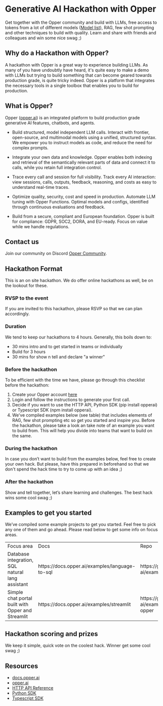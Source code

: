 # Generative AI Hackathon with Opper

Get together with the Opper community and build with LLMs, free access to tokens from a lot of different models ([Model list](https://docs.opper.ai/functions/models)), RAG, few shot prompting and other techniques to build with quality. Learn and share with friends and colleagues and win some nice swag ;)

## Why do a Hackathon with Opper?
A hackathon with Opper is a great way to experience building LLMs. As many of you have undoubtly have heard, it's quite easy to make a demo with LLMs but trying to build something that can become geared towards production grade, is quite tricky indeed. Opper is a platform that integrates the necessary tools in a single toolbox that enables you to build for production.

## What is Opper?
Opper ([opper.ai](https://opper.ai)) is an integrated platform to build production grade generative AI features, chatbots, and agents. 

- Build structured, model independent LLM calls. Interact with frontier, open-source, and multimodal models using a unified, structured syntax. We empower you to instruct models as code, and reduce the need for complex prompts. 

- Integrate your own data and knowledge. Opper enables both indexing and retrieval of the semantically relevant parts of data and connect it to calls, while you retain full integration control.

- Trace every call and session for full visibility. Track every AI interaction: view sessions, calls, outputs, feedback, reasoning, and costs as easy to understand real-time traces.

- Optimize quality, security, cost and speed in production. Automate LLM tuning with Opper Functions. Optimal models and configs, identified through continuous evaluations and feedback.

- Build from a secure, compliant and European foundation. Opper is built for compliance: GDPR, SOC2, DORA, and EU-ready. Focus on value while we handle regulations.

## Contact us
Join our community on Discord [Opper Community](https://discord.gg/N3RjGG7PBb).

## Hackathon Format
This is an on site hackathon. We do offer online hackathons as well, be on the lookout for these.

### RVSP to the event
If you are invited to this hackathon, please RSVP so that we can plan accordingly.

### Duration
We tend to keep our hackathons to 4 hours. Generally, this boils down to:
- 30 mins intro and to get started in teams or individually
- Build for 3 hours
- 30 mins for show n tell and declare "a winner"

### Before the hackathon
To be efficient with the time we have, please go through this checklist before the hackathon:
1. Create your Opper account [here](https://platform.opper.ai/auth/signin)
2. Login and follow the instructions to generate your first call.
3. Decide if you want to use the HTTP API, Python SDK (pip install opperai) or Typescript SDK (npm install opperai).
4. We've compiled examples below (see table) that includes elements of RAG, few shot prompting etc so get you started and inspire you. Before the hackathon, please take a look an take note of an example you want to build from. This will help you divide into teams that want to build on the same.

### During the hackathon
In case you don’t want to build from the examples below, feel free to create your own hack. But please, have this prepared in beforehand so that we don't spend the hack time to try to come up with an idea ;)

### After the hackathon
Show and tell together, let’s share learning and challenges. The best hack wins some cool swag ;)

## Examples to get you started
We’ve compiled some example projects to get you started. Feel free to pick any one of them and go ahead. Please read below to get some info on focus areas.

<table>
  <tr>
    <td>
      Focus area
    </td>
    <td>
      Docs
    </td>
    <td>
      Repo
    </td>
  </tr>
  <tr>
    <td>
      Database integration, SQL natural lang assistant
    </td>
    <td>
      https://docs.opper.ai/examples/language-to-sql
    </td>
    <td>
      https://github.com/opper-ai/example-sql-assistant
    </td>
  </tr>
  <tr>
    <td>
      Simple chat portal built with Opper and Streamlit
    </td>
    <td>
      https://docs.opper.ai/examples/streamlit
    </td>
    <td>
      https://github.com/opper-ai/example-streamlit-opper
    </td>
  </tr>
</table>

## Hackathon scoring and prizes
We keep it simple, quick vote on the coolest hack. Winner get some cool swag ;)

## Resources
- [docs.opper.ai](docs.opper.ai)
- [opper.ai](opper.ai)
- [HTTP API Reference](https://api.opper.ai/docs)
- [Python SDK](https://github.com/opper-ai/opper-python)
- [Typescript SDK](https://github.com/opper-ai/opper-node)
